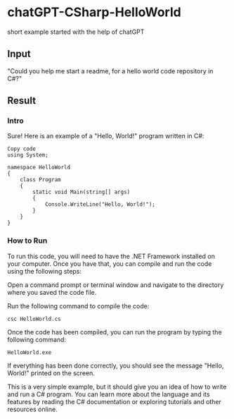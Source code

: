 # chatGPT-CSharp-HelloWorld
short example started with the help of chatGPT

## Input

"Could you help me start a readme, for a hello world code repository in C#?"

## Result

### Intro

Sure! Here is an example of a "Hello, World!" program written in C#:

```
Copy code
using System;

namespace HelloWorld
{
    class Program
    {
        static void Main(string[] args)
        {
            Console.WriteLine("Hello, World!");
        }
    }
}
```

### How to Run
To run this code, you will need to have the .NET Framework installed on your computer. Once you have that, you can compile and run the code using the following steps:

Open a command prompt or terminal window and navigate to the directory where you saved the code file.

Run the following command to compile the code:

```
csc HelloWorld.cs
```

Once the code has been compiled, you can run the program by typing the following command:

```
HelloWorld.exe
```

If everything has been done correctly, you should see the message "Hello, World!" printed on the screen.

This is a very simple example, but it should give you an idea of how to write and run a C# program. You can learn more about the language and its features by reading the C# documentation or exploring tutorials and other resources online.
